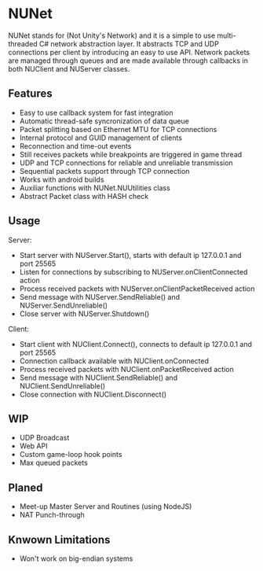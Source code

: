 # NUNet
NUNet stands for (Not Unity's Network) and it is a simple to use multi-threaded C# network abstraction layer. It abstracts TCP and UDP connections per client by introducing an easy to use API. Network packets are managed through queues and are made available through callbacks in both NUClient and NUServer classes.

## Features
- Easy to use callback system for fast integration
- Automatic thread-safe syncronization of data queue
- Packet splitting based on Ethernet MTU for TCP connections
- Internal protocol and GUID management of clients
- Reconnection and time-out events
- Still receives packets while breakpoints are triggered in game thread
- UDP and TCP connections for reliable and unreliable transmission
- Sequential packets support through TCP connection
- Works with android builds
- Auxiliar functions with NUNet.NUUtilities class
- Abstract Packet class with HASH check

## Usage
Server:
- Start server with NUServer.Start(), starts with default ip 127.0.0.1 and port 25565
- Listen for connections by subscribing to NUServer.onClientConnected action
- Process received packets with NUServer.onClientPacketReceived action
- Send message with NUServer.SendReliable() and NUServer.SendUnreliable()
- Close server with NUServer.Shutdown()

Client:
- Start client with NUClient.Connect(), connects to default ip 127.0.0.1 and port 25565
- Connection callback available with NUClient.onConnected
- Process received packets with NUClient.onPacketReceived action
- Send message with NUClient.SendReliable() and NUClient.SendUnreliable()
- Close connection with NUClient.Disconnect()

## WIP
- UDP Broadcast
- Web API
- Custom game-loop hook points
- Max queued packets

## Planed
- Meet-up Master Server and Routines (using NodeJS)
- NAT Punch-through

## Knwown Limitations
- Won't work on big-endian systems
